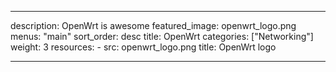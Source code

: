 
---
description: OpenWrt is awesome
featured_image: openwrt_logo.png
menus: "main"
sort_order: desc
title: OpenWrt
categories: ["Networking"]
weight: 3
resources:
    - src: openwrt_logo.png
      title: OpenWrt logo

---
